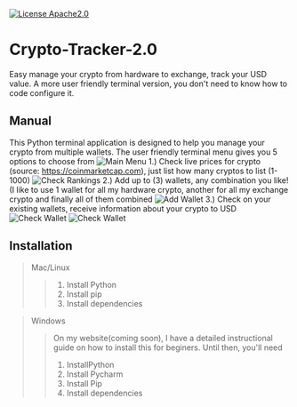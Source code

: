 [![License Apache2.0](https://github.com/adamvaldez/Crypto-Tracker-2.0/blob/master/LICENSE)](https://github.com/adamvaldez/Crypto-Tracker-2.0/blob/master/LICENSE)
# Crypto-Tracker-2.0
Easy manage your crypto from hardware to exchange, track your USD value.
A more user friendly terminal version, you don't need to know how to code configure it.

## Manual
This Python terminal application is designed to help you manage your crypto from multiple wallets.
The user friendly terminal menu gives you 5 options to choose from
![Main Menu](https://github.com/adamvaldez/Crypto-Tracker-2.0/blob/master/screenshots/Screen%20Shot%202018-01-25%20at%2010.02.25%20PM.png "Main Menu")
1.) Check live prices for crypto (source: https://coinmarketcap.com), just list how many cryptos to list (1-1000)
![Check Rankings](https://github.com/adamvaldez/Crypto-Tracker-2.0/blob/master/screenshots/Screen%20Shot%202018-01-25%20at%209.16.20%20PM.png "Check Rankings")
2.) Add up to (3) wallets, any combination you like! (I like to use 1 wallet for all my hardware crypto, another for all my exchange crypto and finally all of them combined
![Add Wallet](https://github.com/adamvaldez/Crypto-Tracker-2.0/blob/master/screenshots/Screen%20Shot%202018-01-25%20at%209.17.32%20PM.png "Add Wallet")
3.) Check on your existing wallets, receive information about your crypto to USD
![Check Wallet](https://github.com/adamvaldez/Crypto-Tracker-2.0/blob/master/screenshots/Screen%20Shot%202018-01-25%20at%209.32.10%20PM.png "Check Wallet")
![Check Wallet](https://github.com/adamvaldez/Crypto-Tracker-2.0/blob/master/screenshots/Screen%20Shot%202018-01-25%20at%209.35.03%20PM.png "Check Wallet")

## Installation
>Mac/Linux
>>1. Install Python
>>2. Install pip
>>3. Install dependencies

>Windows
>>On my website(coming soon), I have a detailed instructional guide on how to install this for beginers.
>>Until then, you'll need
>>1. InstallPython
>>2. Install Pycharm
>>3. Install Pip
>>3. Install dependencies

